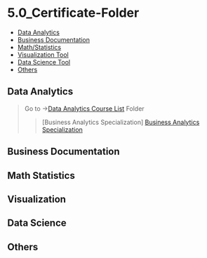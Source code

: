 # 5.0_Certificate-Folder

- [Data Analytics](#data-analytics)
- [Business Documentation](#business-documentation)
- [Math/Statistics](#Math-Statistics)
- [Visualization Tool](#visualization)
- [Data Science Tool](#data-science)
- [Others](#others)

## Data Analytics

> Go to ->[Data Analytics Course List][1] Folder
>
> > [Business Analytics Specialization] [Business Analytics Specialization](https://www.coursera.org/specializations/business-analytics)

## Business Documentation

## Math Statistics

## Visualization

## Data Science

## Others

[1]: 1.0-Data%20Analytics
